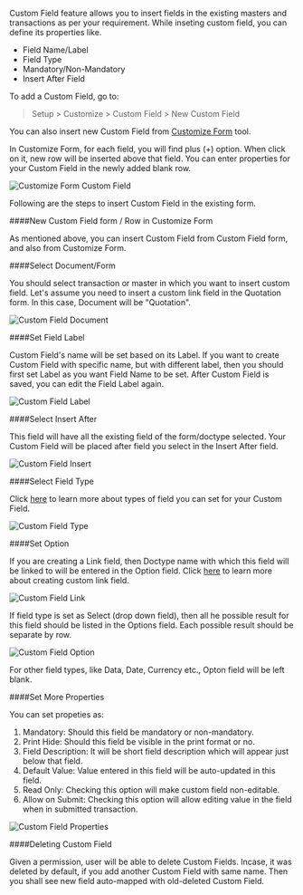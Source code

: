 Custom Field feature allows you to insert fields in the existing masters and transactions as per your requirement. While inseting custom field, you can define its properties like.

* Field Name/Label
* Field Type
* Mandatory/Non-Mandatory
* Insert After Field

To add a Custom Field, go to:

> Setup > Customize > Custom Field > New Custom Field

You can also insert new Custom Field from [Customize Form](https://erpnext.com/customize-erpnext/customize-form) tool.

In Customize Form, for each field, you will find plus (+) option. When click on it, new row will be inserted above that field. You can enter properties for your Custom Field in the newly added blank row.

![Customize Form Custom Field](assets/erpnext_org/images/erpnext/customize-form-custom-field.png)

Following are the steps to insert Custom Field in the existing form.

####New Custom Field form / Row in Customize Form

As mentioned above, you can insert Custom Field from Custom Field form, and also from Customize Form.

####Select Document/Form

You should select transaction or master in which you want to insert custom field. Let's assume you need to insert a custom link field in the Quotation form. In this case, Document will be "Quotation".

![Custom Field Document](assets/erpnext_org/images/erpnext/custom-field-document.png)

####Set Field Label

Custom Field's name will be set based on its Label. If you want to create Custom Field with specific name, but with different label, then you should first set Label as you want Field Name to be set. After Custom Field is saved, you can edit the Field Label again.

![Custom Field Label](assets/erpnext_org/images/erpnext/custom-field-label.png)

####Select Insert After

This field will have all the existing field of the form/doctype selected. Your Custom Field will be placed after field you select in the Insert After field.

![Custom Field Insert](assets/erpnext_org/images/erpnext/custom-field-insert.png)

####Select Field Type

Click [here](https://erpnext.com/kb/customize/field-types) to learn more about types of field you can set for your Custom Field.

![Custom Field Type](assets/erpnext_org/images/erpnext/custom-field-type.png)

####Set Option

If you are creating a Link field, then Doctype name with which this field will be linked to will be entered in the Option field. Click [here](https://erpnext.com/kb/customize/creating-custom-link-field) to learn more about creating custom link field.

![Custom Field Link](assets/erpnext_org/images/erpnext/custom-field-link.png)

If field type is set as Select (drop down field), then all he possible result for this field should be listed in the Options field. Each possible result should be separate by row.

![Custom Field Option](assets/erpnext_org/images/erpnext/custom-field-option.png)

For other field types, like Data, Date, Currency etc., Opton field will be left blank.

####Set More Properties

You can set propeties as:

1. Mandatory: Should this field be mandatory or non-mandatory.
1. Print Hide: Should this field be visible in the print format or no.
1. Field Description: It will be short field description which will appear just below that field.
1. Default Value: Value entered in this field will be auto-updated in this field.
1. Read Only: Checking this option will make custom field non-editable.
1. Allow on Submit: Checking this option will allow editing value in the field when in submitted transaction.

![Custom Field Properties](assets/erpnext_org/images/erpnext/custom-field-properties.png)

####Deleting Custom Field

Given a permission, user will be able to delete Custom Fields. Incase, it was deleted by default, if you add another Custom Field with same name. Then you shall see new field auto-mapped with old-deleted Custom Field.